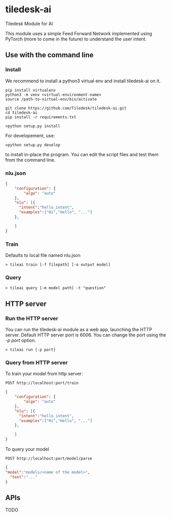 # tiledesk-ai
Tiledesk Module for AI

This module uses a simple Feed Forward Network implemented using PyTorch (more to come in the future) to understand the user intent.

## Use with the command line

### Install

We recommend to install a python3 virtual env and install tiledesk-ai on it.
 ```
 pip install virtualenv
 python3 -m venv <virtual-environment-name>
 source /path-to-virtual-env/bin/activate
 ```


```
git clone https://github.com/Tiledesk/tiledesk-ai.git
cd tiledesk-ai
pip install -r requirements.txt
```

```
>python setup.py install
```
For developement, use:
```
>python setup.py develop
```
to install in-place the program. You can edit the script files and test them from the command line. 


### nlu.json

```json
{
	"configuration": {
		"algo": "auto"
	},
	"nlu": [{	
      "intent":"hello_intent",
      "examples":["Hi","Hello", "..."]
	},

	]
}
```

### Train
Defaults to local file named nlu.json

```
> tileai train [-f filepath] [-o output model]
```
### Query

```shell
> tileai query [-m model path] -t "question"
```

## HTTP server

### Run the HTTP server

You can run the tiledesk-ai module as a web app, launching the HTTP server.
Default HTTP server port is 6006. You can change the port using the _-p port_ option.

```shell
> tileai run [-p port]
```

### Query from HTTP server
To train your model from http server:
```
POST http://localhost:port/train
```
```json
{
	"configuration": {
		"algo": "auto"
	},
	"nlu": [{	
      "intent":"hello_intent",
      "examples":["Hi","Hello", "..."]
	},

	]
}
```

To query your model
```shell
POST http://localhost:port/model/parse
```
```json
{
"model":"models/<name of the model>",
  "text":"..."
}
```

## APIs

TODO
